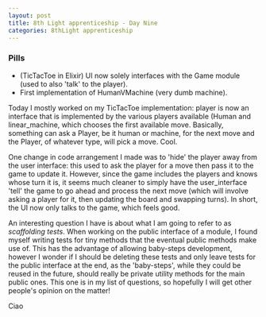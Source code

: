 ```yaml
---
layout: post
title: 8th Light apprenticeship - Day Nine
categories: 8thLight apprenticeship
---
```


### Pills
- (TicTacToe in Elixir) UI now solely interfaces with the Game module (used to 
also 'talk' to the player).
- First implementation of HumanVMachine (very dumb machine).

Today I mostly worked on my TicTacToe implementation: player is now an interface
that is implemented by the various players available (Human and linear_machine, 
which chooses the first available move.
Basically, something can ask a Player, be it human or machine, for the next
move and the Player, of whatever type, will pick a move. Cool.

One change in code arrangement I made was to 'hide' the player away from the user
interface: this used to ask the player for a move then pass it to the game to 
update it. However, since the game includes the players and knows whose turn it 
is, it seems much cleaner to simply have the user_interface 'tell' the game to go
ahead and process the next move (which will involve asking a player for it, then
updating the board and swapping turns). In short, the UI now only talks to the game,
which feels good.

An interesting question I have is about what I am going to refer to as *scaffolding
tests*. When working on the public interface of a module, I found myself writing
tests for tiny methods that the eventual public methods make use of. This has the 
advantage of allowing baby-steps development, however I wonder if I should be 
deleting these tests and only leave tests for the public interface at the end, as 
the 'baby-steps', while they could be reused in the future, should really be private
utility methods for the main public ones. This one is in my list of questions, so
hopefully I will get other people's opinion on the matter!

Ciao
